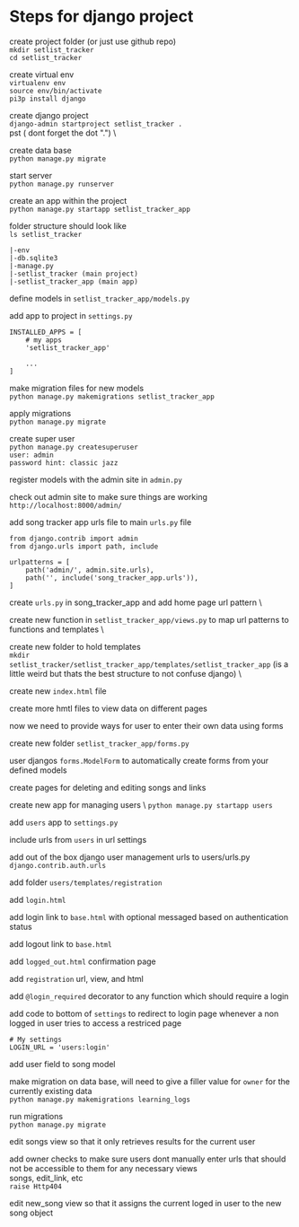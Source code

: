 # Steps for django project

create project folder (or just use github repo) \
`mkdir setlist_tracker` \
`cd setlist_tracker`

create virtual env \
`virtualenv env` \
`source env/bin/activate` \
`pi3p install django`

create django project \
`django-admin startproject setlist_tracker .` \
pst ( dont forget the dot ".") \

create data base \
`python manage.py migrate`

start server \
`python manage.py runserver`

create an app within the project \
`python manage.py startapp setlist_tracker_app`

folder structure should look like \
`ls setlist_tracker`
```
|-env
|-db.sqlite3
|-manage.py
|-setlist_tracker (main project)
|-setlist_tracker_app (main app)
```

define models in `setlist_tracker_app/models.py`

add app to project in `settings.py`
```
INSTALLED_APPS = [
    # my apps
    'setlist_tracker_app'

    ...
]
```

make migration files for new models \
`python manage.py makemigrations setlist_tracker_app`

apply migrations \
`python manage.py migrate`

create super user \
`python manage.py createsuperuser` \
`user: admin` \
`password hint: classic jazz`

register models with the admin site in `admin.py`

check out admin site to make sure things are working \
`http://localhost:8000/admin/`

add song tracker app urls file to main `urls.py` file
```
from django.contrib import admin
from django.urls import path, include

urlpatterns = [
    path('admin/', admin.site.urls),
    path('', include('song_tracker_app.urls')),
]
```
create `urls.py` in song_tracker_app and add home page url pattern \


create new function in `setlist_tracker_app/views.py` to map url patterns to functions and templates \


create new folder to hold templates \
`mkdir setlist_tracker/setlist_tracker_app/templates/setlist_tracker_app` (is a little weird but thats the best structure to not confuse django) \


create new `index.html` file

create more hmtl files to view data on different pages

now we need to provide ways for user to enter their own data using forms

create new folder `setlist_tracker_app/forms.py`

user djangos `forms.ModelForm` to automatically create forms from your defined models

create pages for deleting and editing songs and links

create new app for managing users  \ 
`python manage.py startapp users`

add `users` app to `settings.py`

include urls from `users` in url settings

add out of the box django user management urls to users/urls.py \
`django.contrib.auth.urls`

add folder `users/templates/registration`

add `login.html`

add login link to `base.html` with optional messaged based on authentication status

add logout link to `base.html`

add `logged_out.html` confirmation page

add `registration` url, view, and html

add `@login_required` decorator to any function which should require a login

add code to bottom of `settings` to redirect to login page whenever a non logged in user tries to access a restriced page
```
# My settings
LOGIN_URL = 'users:login'
```
add user field to song model

make migration on data base, will need to give a filler value for `owner` for the currently existing data \
`python manage.py makemigrations learning_logs`

run migrations \
`python manage.py migrate`

edit songs view so that it only retrieves results for the current user

add owner checks to make sure users dont manually enter urls that should not be accessible to them for any necessary views \
songs, edit_link, etc \
`raise Http404`

edit new_song view so that it assigns the current loged in user to the new song object